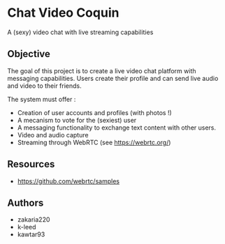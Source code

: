 # Chat Video Coquin

A (sexy) video chat with live streaming capabilities

## Objective

The goal of this project is to create a live video chat platform with messaging capabilities. Users create their profile 
and can send live audio and video to their friends.

The system must offer :
* Creation of user accounts and profiles (with photos !)
* A mecanism to vote for the (sexiest) user
* A messaging functionality to exchange text content with other users.
* Video and audio capture 
* Streaming through WebRTC (see https://webrtc.org/)

## Resources

* https://github.com/webrtc/samples

## Authors

* zakaria220
* k-leed
* kawtar93